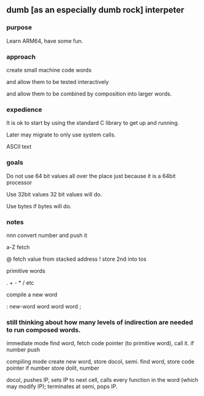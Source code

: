 ## dumb [as an especially dumb rock] interpeter

### purpose

Learn ARM64, have some fun.


### approach

create small machine code words 

and allow them to be tested interactively

and allow them to be combined by composition into larger words.


### expedience

It is ok to start by using the standard C library to get up and running.

Later may migrate to only use system calls.

ASCII text


### goals

Do not use 64 bit values all over the place just because it is a 64bit processor

Use 32bit values 32 bit values will do.

Use bytes if bytes will do.


### notes

nnn      convert number and push it

a-Z      fetch  

@        fetch value from stacked address
!        store 2nd into tos

primitive words

. + - * / etc

compile a new word

: new-word 
  word word word ;

### still thinking about how many levels of indirection are needed to run composed words.

immediate mode
find word, fetch code pointer (to primitive word), call it.
    if number push

compiling mode
create new word, store docol, semi.
    find word, store code pointer
        if number store dolit, number

docol, pushes IP, sets IP to next cell, 
calls every function in the word (which may modify IP); terminates at semi, pops IP.








